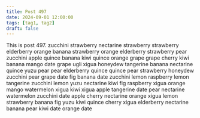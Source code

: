 ```yaml
---
title: Post 497
date: 2024-09-01 12:00:00
tags: [tag1, tag2]
draft: false
---
```

This is post 497.
zucchini
strawberry
nectarine
strawberry
strawberry
elderberry
orange
banana
strawberry
orange
elderberry
strawberry
pear
zucchini
apple
quince
banana
kiwi
quince
orange
grape
grape
cherry
kiwi
banana
mango
date
grape
ugli
xigua
honeydew
tangerine
banana
nectarine
quince
yuzu
pear
pear
elderberry
quince
quince
pear
strawberry
honeydew
zucchini
pear
grape
date
fig
banana
date
zucchini
lemon
raspberry
lemon
tangerine
zucchini
lemon
yuzu
nectarine
kiwi
fig
raspberry
xigua
orange
mango
watermelon
xigua
kiwi
xigua
apple
tangerine
date
pear
nectarine
watermelon
zucchini
date
apple
cherry
nectarine
orange
xigua
lemon
strawberry
banana
fig
yuzu
kiwi
quince
cherry
xigua
elderberry
nectarine
banana
pear
kiwi
date
orange
date
